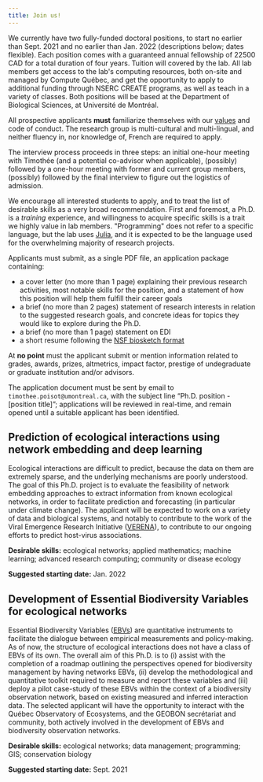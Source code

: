 ```yaml
---
title: Join us!
---
```


We currently have two fully-funded doctoral positions, to start no earlier than
Sept. 2021 and no earlier than Jan. 2022 (descriptions below; dates flexible).
Each position comes with a guaranteed annual fellowship of 22500 CAD for a total
duration of four years. Tuition will covered by the lab. All lab members get
access to the lab's computing resources, both on-site and managed by Compute
Québec, and get the opportunity to apply to additional funding through NSERC
CREATE programs, as well as teach in a variety of classes. Both positions will
be based at the Department of Biological Sciences, at Université de Montréal.

All prospective applicants **must** familiarize themselves with our
[values](https://poisotlab.io/values/) and code of conduct. The research group
is multi-cultural and multi-lingual, and neither fluency in, nor knowledge of,
French are required to apply.

The interview process proceeds in three steps: an initial one-hour meeting with
Timothée (and a potential co-advisor when applicable), (possibly) followed by a
one-hour meeting with former and current group members, (possibly) followed by
the final interview to figure out the logistics of admission.

We encourage all interested students to apply, and to treat the list of
desirable skills as a very broad recommendation. First and foremost, a Ph.D. is
a *training* experience, and willingness to acquire specific skills is a trait
we highly value in lab members. "Programming" does not refer to a specific
language, but the lab uses [Julia](https://julialang.org/), and it is expected
to be the language used for the overwhelming majority of research projects.

Applicants must submit, as a single PDF file, an application package containing:

- a cover letter (no more than 1 page) explaining their previous research
  activities, most notable skills for the position, and a statement of how this
  position will help them fulfill their career goals
- a brief (no more than 2 pages) statement of research interests in relation to
  the suggested research goals, and concrete ideas for topics they would like to
  explore during the Ph.D.
- a brief (no more than 1 page) statement on EDI
- a short resume following the [NSF biosketch
  format](https://www.nsf.gov/bfa/dias/policy/biosketch.jsp)
 
At **no point** must the applicant submit or mention information related to
grades, awards, prizes, altmetrics, impact factor, prestige of undegraduate or
graduate institution and/or advisors.

The application document must be sent by email to
`timothee.poisot@umontreal.ca`, with the subject line “Ph.D. position -
[position title]”; applications will be reviewed in real-time, and remain opened
until a suitable applicant has been identified.

## Prediction of ecological interactions using network embedding and deep learning

Ecological interactions are difficult to predict, because the data on them are
extremely sparse, and the underlying mechanisms are poorly understood. The goal
of this Ph.D. project is to evaluate the feasibility of network embedding
approaches to extract information from known ecological networks, in order to
facilitate prediction and forecasting (in particular under climate change). The
applicant will be expected to work on a variety of data and biological systems,
and notably to contribute to the work of the Viral Emergence Research Initiative
([VERENA](https://www.viralemergence.org/)), to contribute to our ongoing
efforts to predict host-virus associations.

**Desirable skills:** ecological networks; applied mathematics; machine
learning; advanced research computing; community or disease ecology

**Suggested starting date:** Jan. 2022

## Development of Essential Biodiversity Variables for ecological networks

Essential Biodiversity Variables
([EBVs](https://geobon.org/ebvs/what-are-ebvs/)) are quantitative instruments to
facilitate the dialogue between empirical measurements and policy-making. As of
now, the structure of ecological interactions does not have a class of EBVs of
its own. The overall aim of this Ph.D. is to (i) assist with the completion of a
roadmap outlining the perspectives opened for biodiversity management by having
networks EBVs, (ii) develop the methodological and quantitative toolkit required
to measure and report these variables and (iii) deploy a pilot case-study of
these EBVs within the context of a biodiversity observation network, based on
existing measured and inferred interaction data. The selected applicant will
have the opportunity to interact with the Québec Observatory of Ecosystems, and
the GEOBON secrétariat and community, both actively involved in the development
of EBVs and biodiversity observation networks.

**Desirable skills:** ecological networks; data management; programming; GIS;
conservation biology

**Suggested starting date:** Sept. 2021